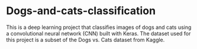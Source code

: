 # Dogs-and-cats-classification
This is a deep learning project that classifies images of dogs and cats using a convolutional neural network (CNN) built with Keras. The dataset used for this project is a subset of the Dogs vs. Cats dataset from Kaggle.
